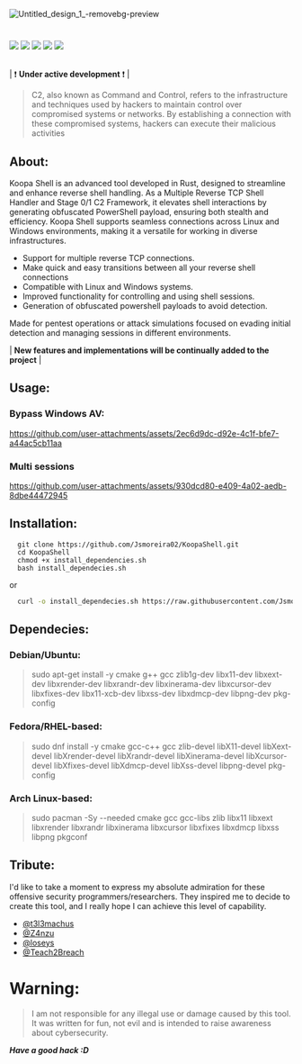 ![Untitled_design_1_-removebg-preview](https://github.com/user-attachments/assets/92ab35e6-ef63-4a9d-b0a5-93f4fcdbb60f)

#

<div>
    <img src="https://img.shields.io/badge/Language%20-Rust-darkorange.svg" style="max-width: 100%;">
    <img src="https://img.shields.io/badge/Target OS%20-Linux, Windows-darkblue.svg" style="max-width: 100%;">
    <img src="https://img.shields.io/badge/Cargo builds%20-clippers, rustyline, clap, base64-beige.svg" style="max-width: 100%;">
    <img src="https://img.shields.io/badge/License%20-GPL_2.0-lightgreen.svg" style="max-width: 100%;">
    <img src="https://img.shields.io/badge/Type%20-C2 Like | Multi Handler-purple.svg" style="max-width: 100%;">
    
</div></br>


| :exclamation:  **Under active development**  :exclamation: |

> C2, also known as Command and Control, refers to the infrastructure and techniques used by hackers to maintain control over compromised systems or networks. By establishing a connection with these compromised systems, hackers can execute their malicious activities

## About:

Koopa Shell is an advanced tool developed in Rust, designed to streamline and enhance reverse shell handling. As a Multiple Reverse TCP Shell Handler and Stage 0/1 C2 Framework, it elevates shell interactions by generating obfuscated PowerShell payload, ensuring both stealth and efficiency. Koopa Shell supports seamless connections across Linux and Windows environments, making it a versatile for working in diverse infrastructures.

- Support for multiple reverse TCP connections.
- Make quick and easy transitions between all your reverse shell connections
- Compatible with Linux and Windows systems.
- Improved functionality for controlling and using shell sessions.
- Generation of obfuscated powershell payloads to avoid detection.

Made for pentest operations or attack simulations focused on evading initial detection and managing sessions in different environments.


| **New features and implementations will be continually added to the project** |


## Usage:

### Bypass Windows AV:

https://github.com/user-attachments/assets/2ec6d9dc-d92e-4c1f-bfe7-a44ac5cb11aa


### Multi sessions
https://github.com/user-attachments/assets/930dcd80-e409-4a02-aedb-8dbe44472945

##

## Installation:

```
  git clone https://github.com/Jsmoreira02/KoopaShell.git
  cd KoopaShell
  chmod +x install_dependencies.sh
  bash install_dependecies.sh
```

or

```bash
  curl -o install_dependecies.sh https://raw.githubusercontent.com/Jsmoreira02/KoopaShell/main/install_dependecies.sh && bash install_dependecies.sh
```

## Dependecies:

### Debian/Ubuntu:
> sudo apt-get install -y cmake g++ gcc zlib1g-dev libx11-dev libxext-dev libxrender-dev libxrandr-dev libxinerama-dev libxcursor-dev libxfixes-dev libx11-xcb-dev libxss-dev libxdmcp-dev libpng-dev pkg-config

### Fedora/RHEL-based:
> sudo dnf install -y cmake gcc-c++ gcc zlib-devel libX11-devel libXext-devel libXrender-devel libXrandr-devel libXinerama-devel libXcursor-devel libXfixes-devel libXdmcp-devel libXss-devel libpng-devel pkg-config

### Arch Linux-based: 
> sudo pacman -Sy --needed cmake gcc gcc-libs zlib libx11 libxext libxrender libxrandr libxinerama libxcursor libxfixes libxdmcp libxss libpng pkgconf

## Tribute:

I'd like to take a moment to express my absolute admiration for these offensive security programmers/researchers. They inspired me to decide to create this tool, and I really hope I can achieve this level of capability.

- [@t3l3machus](https://github.com/t3l3machus)
- [@Z4nzu](https://github.com/Z4nzu)
- [@loseys](https://github.com/loseys)
- [@Teach2Breach](https://github.com/Teach2Breach)

# Warning:    
> I am not responsible for any illegal use or damage caused by this tool. It was written for fun, not evil and is intended to raise awareness about cybersecurity.


***Have a good hack :D***


